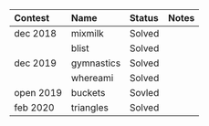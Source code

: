 | Contest   | Name          | Status          | Notes                                                                     |
| :-------- | :-----------  | :-------------  | :---------------
| dec 2018  | mixmilk       | Solved          |
|           | blist         | Solved          |
| dec 2019  | gymnastics    | Solved          |
|           | whereami      | Solved          |
| open 2019 | buckets       | Sovled          |
| feb 2020  | triangles     | Solved          |